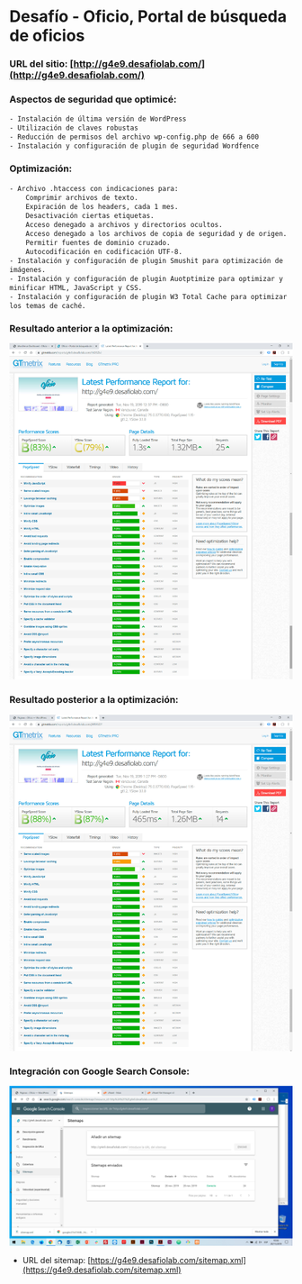 # Desafío - Oficio, Portal de búsqueda de oficios

### URL del sitio: [http://g4e9.desafiolab.com/](http://g4e9.desafiolab.com/)

### Aspectos de seguridad que optimicé:
	- Instalación de última versión de WordPress
	- Utilización de claves robustas
	- Reducción de permisos del archivo wp-config.php de 666 a 600
	- Instalación y configuración de plugin de seguridad Wordfence

### Optimización:
	- Archivo .htaccess con indicaciones para:
		Comprimir archivos de texto.
		Expiración de los headers, cada 1 mes.
		Desactivación ciertas etiquetas.
		Acceso denegado a archivos y directorios ocultos.
		Acceso denegado a los archivos de copia de seguridad y de origen.
		Permitir fuentes de dominio cruzado.
		Autocodificación en codificación UTF-8.
	- Instalación y configuración de plugin Smushit para optimización de imágenes.
	- Instalación y configuración de plugin Auotptimize para optimizar y minificar HTML, JavaScript y CSS.
	- Instalación y configuración de plugin W3 Total Cache para optimizar los temas de caché.

	
### Resultado anterior a la optimización:

![](images/GTmetrix-inicio.jpg)


### Resultado posterior a la optimización:

![](images/GTmetrix-final.jpg)


### Integración con Google Search Console:

![](images/search-console.jpg)

- URL del sitemap: [https://g4e9.desafiolab.com/sitemap.xml](https://g4e9.desafiolab.com/sitemap.xml)

